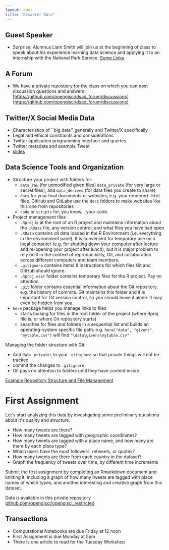 ```yaml
---
layout: post
title: "Disaster Data"
---
```


## Guest Speaker

- Surprise! Alumnus Liam Smith will join us at the beginning of class to speak about his experience learning data science and applying it to an internship with the National Park Service. [Some Links](https://docs.google.com/document/d/1ye3qI0mlQXvzvh31zMydYT6Qh3KtTUpzQvMN5X1vyxQ/edit?tab=t.0)

## A Forum

- We have a private repostiory for the class on which you can post discussion questions and answers: [https://github.com/opengisci/dsad_forum/discussions](https://github.com/opengisci/dsad_forum/discussions)

## Twitter/X Social Media Data

- Characteristics of ``big data'' generally and Twitter/X specifically
- Legal and ethical constraints and considerations
- Twitter application programming interface and queries
- Twitter metadata and example Tweet
- [slides](https://drive.google.com/open?id=122vhIvRJ7Xys8Oyvppb5V_3gBn879b0a&usp=drive_fs)

## Data Science Tools and Organization

- Structure your project with folders for:
  - `data_raw` (for unmodified given files) `data_private` (for very large or secret files), and `data_derived` (for data files you create to share)
  - `docs` for your final documents or websites, e.g. your rendered `.html` files. GitHub and GitLabs use the `docs` folders to make websites like this one from repositories
  - `code` or `scripts` for, you know... your code.
- Project management files
  - `.Rproj` is at the root of an R project and maintains information about the `.RData` file, any version control, and what files you have had open
  - `.RData` contains *all* data loaded in the R Environment (i.e. everything in the environment pane). It is convenient for temporary use on a local computer (e.g. for shutting down your computer after lecture and re-opening your project after lunch), but it is major problem to rely on it in the context of reproducibility, Git, and collaboration across different computers and team members.
  - `.gitignore` contains items & instructions for which files Git and GitHub should ignore.
  - `.Rproj.user` folder contains temporary files for the R project. Pay no attention.
  - `.git` folder contains essential information about the Git repository, e.g. the history of commits. Git maintains this folder and it is important for Git version control, so you should leave it alone. It may even be hidden from you.
- `here` package helps you manage links to files
  - starts looking for files in the root folder of the project (where Rproj file is, or where Git repository starts)
  - searches for files and folders in a sequential list and builds an operating-system specific file path: e.g. `here("data", "givens", "mytable.csv")` will find `"\data\givens\mytable.csv"`

Managing the folder structure with Git:

 - Add `data_private\` to your `.gitignore` so that private things will not be tracked
 - commit the changes to `.gitignore`
 - Git pays no attention to folders until they have content inside

 [Example Repository Structure and File Management](https://github.com/opengisci/wt25_demo)

# First Assignment

Let's start analyzing this data by investigating some preliminary questions about it's quality and structure.

- How many tweets are there?
- How many tweets are tagged with geographic coordinates?
- How many tweets are tagged with a place name, and how many are there by each place type?
- Which users have the most followers, retweets, or quotes?
- How many tweets are there from each country in the dataset?
- Graph the frequency of tweets over time, by different time increments

Submit the first assignment by completing an Rmarkdown document and knitting it, including a graph of how many tweets are tagged with place names of which types, and another interesting and creative graph from this dataset.

Data is available in this private repository [github.com/opengisci/opengisci_restricted](https://github.com/opengisci/opengisci_restricted)

## Transactions

- Computational Notebooks are due Friday at 12 noon
- First Assignment is due Monday at 5pm
- There is one article to read for the Tuesday Workshop
